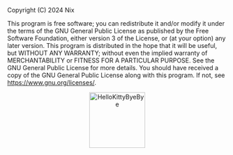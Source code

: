 Copyright (C) 2024 Nix

This program is free software; you can redistribute it and/or modify it under the terms of the GNU General Public License as published by the Free Software Foundation, either version 3 of the License, or (at your option) any later version.
This program is distributed in the hope that it will be useful, but WITHOUT ANY WARRANTY; without even the implied warranty of MERCHANTABILITY or FITNESS FOR A PARTICULAR PURPOSE. See the GNU General Public License for more details.
You should have received a copy of the GNU General Public License along with this program. If not, see <https://www.gnu.org/licenses/>.

<p align="center">
  <a href="https://emoji.gg/emoji/5349-hellokittybyebye">
    <img src="https://static.wikia.nocookie.net/leagueoflegends/images/7/79/Kassadin_Render.png/revision/latest?cb=20150723051436&path-prefix=pt-br" width="128px" height="128px" alt="HelloKittyByeBye">
  </a>
</p>
